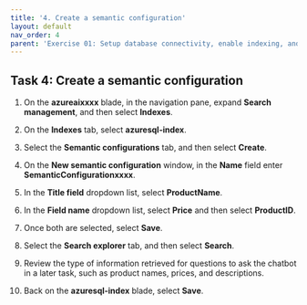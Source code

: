 ```yaml
---
title: '4. Create a semantic configuration'
layout: default
nav_order: 4
parent: 'Exercise 01: Setup database connectivity, enable indexing, and connect to AOAI instance'
---
```


## Task 4: Create a semantic configuration


1. On the **azureaixxxx** blade, in the navigation pane, expand **Search management**, and then select **Indexes**.

1. On the **Indexes** tab, select **azuresql-index**.

1. Select the **Semantic configurations** tab, and then select **Create**.

1. On the **New semantic configuration** window, in the **Name** field enter **SemanticConfigurationxxxx**.

1. In the **Title field** dropdown list, select **ProductName**.

1. In the **Field name** dropdown list, select **Price** and then select **ProductID**.

1. Once both are selected, select **Save**.

1. Select the **Search explorer** tab, and then select **Search**.

1. Review the type of information retrieved for questions to ask the chatbot in a later task, such as product names, prices, and descriptions.

1. Back on the **azuresql-index** blade, select **Save**.
